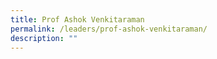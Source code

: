 ```yaml
---
title: Prof Ashok Venkitaraman
permalink: /leaders/prof-ashok-venkitaraman/
description: ""
---
```

